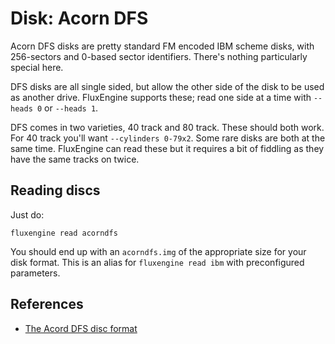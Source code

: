 Disk: Acorn DFS
===============

Acorn DFS disks are pretty standard FM encoded IBM scheme disks, with
256-sectors and 0-based sector identifiers. There's nothing particularly
special here.

DFS disks are all single sided, but allow the other side of the disk to be
used as another drive. FluxEngine supports these; read one side at a time
with `--heads 0` or `--heads 1`.

DFS comes in two varieties, 40 track and 80 track. These should both work.  For
40 track you'll want `--cylinders 0-79x2`. Some rare disks are both at the same
time. FluxEngine can read these but it requires a bit of fiddling as they have
the same tracks on twice.

Reading discs
-------------

Just do:

```
fluxengine read acorndfs
```

You should end up with an `acorndfs.img` of the appropriate size for your disk
format. This is an alias for `fluxengine read ibm` with preconfigured
parameters.

References
----------

  - [The Acord DFS disc format](https://beebwiki.mdfs.net/Acorn_DFS_disc_format)

